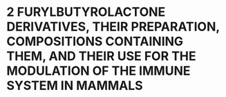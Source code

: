 # 2 FURYLBUTYROLACTONE DERIVATIVES, THEIR PREPARATION, COMPOSITIONS CONTAINING THEM, AND THEIR USE FOR THE MODULATION OF THE IMMUNE SYSTEM IN MAMMALS